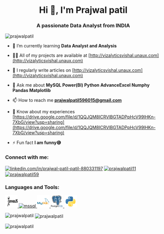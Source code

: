 <h1 align="center">Hi 👋, I'm Prajwal patil</h1>
<h3 align="center">A passionate Data Analyst from INDIA</h3>



<p align="left"> <img src="https://komarev.com/ghpvc/?username=prajwalpatil&label=Profile%20views&color=0e75b6&style=flat" alt="prajwalpatil" /> </p>

- 🌱 I’m currently learning **Data Analyst and Analysis**

- 👨‍💻 All of my projects are available at [http://vizalyticsvishal.unaux.com](http://vizalyticsvishal.unaux.com)

- 📝 I regularly write articles on [http://vizalyticsvishal.unaux.com](http://vizalyticsvishal.unaux.com)

- 💬 Ask me about **MySQL Power(BI) Python AdvanceExcel Numphy Pandas Matplotlib**

- 📫 How to reach me **prajwalpatil596015@gmail.com**

- 📄 Know about my experiences [https://drive.google.com/file/d/1QQJQM8ICRVlBGTADPpHcV99lHKn-7XbG/view?usp=sharing](https://drive.google.com/file/d/1QQJQM8ICRVlBGTADPpHcV99lHKn-7XbG/view?usp=sharing)

- ⚡ Fun fact **I am funny😅**

<h3 align="left">Connect with me:</h3>
<p align="left">
<a href="https://linkedin.com/in/linkedin.com/in/prajwal-patil-patil-880331197" target="blank"><img align="center" src="https://raw.githubusercontent.com/rahuldkjain/github-profile-readme-generator/master/src/images/icons/Social/linked-in-alt.svg" alt="linkedin.com/in/prajwal-patil-patil-880331197" height="30" width="40" /></a>
<a href="https://kaggle.com/prajwalpatil11" target="blank"><img align="center" src="https://raw.githubusercontent.com/rahuldkjain/github-profile-readme-generator/master/src/images/icons/Social/kaggle.svg" alt="prajwalpatil11" height="30" width="40" /></a>
<a href="https://instagram.com/prajwalpatil59" target="blank"><img align="center" src="https://raw.githubusercontent.com/rahuldkjain/github-profile-readme-generator/master/src/images/icons/Social/instagram.svg" alt="prajwalpatil59" height="30" width="40" /></a>
</p>

<h3 align="left">Languages and Tools:</h3>
<p align="left"> <a href="https://canvasjs.com" target="_blank" rel="noreferrer"> <img src="https://raw.githubusercontent.com/Hardik0307/Hardik0307/master/assets/canvasjs-charts.svg" alt="canvasjs" width="40" height="40"/> </a> <a href="https://www.microsoft.com/en-us/sql-server" target="_blank" rel="noreferrer"> <img src="https://www.svgrepo.com/show/303229/microsoft-sql-server-logo.svg" alt="mssql" width="40" height="40"/> </a> <a href="https://www.mysql.com/" target="_blank" rel="noreferrer"> <img src="https://raw.githubusercontent.com/devicons/devicon/master/icons/mysql/mysql-original-wordmark.svg" alt="mysql" width="40" height="40"/> </a> <a href="https://www.postgresql.org" target="_blank" rel="noreferrer"> <img src="https://raw.githubusercontent.com/devicons/devicon/master/icons/postgresql/postgresql-original-wordmark.svg" alt="postgresql" width="40" height="40"/> </a> <a href="https://www.python.org" target="_blank" rel="noreferrer"> <img src="https://raw.githubusercontent.com/devicons/devicon/master/icons/python/python-original.svg" alt="python" width="40" height="40"/> </a> </p>

<p><img align="left" src="https://github-readme-stats.vercel.app/api/top-langs?username=prajwalpatil&show_icons=true&locale=en&layout=compact" alt="prajwalpatil" /></p>

<p>&nbsp;<img align="center" src="https://github-readme-stats.vercel.app/api?username=prajwalpatil&show_icons=true&locale=en" alt="prajwalpatil" /></p>

<p><img align="center" src="https://github-readme-streak-stats.herokuapp.com/?user=prajwalpatil&" alt="prajwalpatil" /></p>
